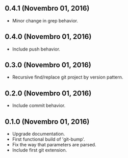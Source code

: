 ## 0.4.1 (Novembro 01, 2016)
  - Minor change in grep behavior.

## 0.4.0 (Novembro 01, 2016)
  - Include push behavior.

## 0.3.0 (Novembro 01, 2016)
  - Recursive find/replace git project by version pattern.

## 0.2.0 (Novembro 01, 2016)
  - Include commit behavior.

## 0.1.0 (Novembro 01, 2016)
  - Upgrade documentation.
  - First functional build of 'git-bump'.
  - Fix the way that parameters are parsed.
  - Include first git extension.
